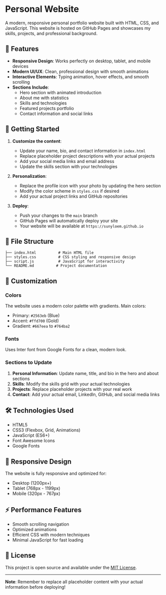 # Personal Website

A modern, responsive personal portfolio website built with HTML, CSS, and JavaScript. This website is hosted on GitHub Pages and showcases my skills, projects, and professional background.

## 🌟 Features

- **Responsive Design**: Works perfectly on desktop, tablet, and mobile devices
- **Modern UI/UX**: Clean, professional design with smooth animations
- **Interactive Elements**: Typing animation, hover effects, and smooth scrolling
- **Sections Include**:
  - Hero section with animated introduction
  - About me with statistics
  - Skills and technologies
  - Featured projects portfolio
  - Contact information and social links

## 🚀 Getting Started

1. **Customize the content**:
   - Update your name, bio, and contact information in `index.html`
   - Replace placeholder project descriptions with your actual projects
   - Add your social media links and email address
   - Update the skills section with your technologies

2. **Personalization**:
   - Replace the profile icon with your photo by updating the hero section
   - Modify the color scheme in `styles.css` if desired
   - Add your actual project links and GitHub repositories

3. **Deploy**:
   - Push your changes to the `main` branch
   - GitHub Pages will automatically deploy your site
   - Your website will be available at `https://sunyloem.github.io`

## 📁 File Structure

```
├── index.html          # Main HTML file
├── styles.css          # CSS styling and responsive design
├── script.js           # JavaScript for interactivity
└── README.md          # Project documentation
```

## 🎨 Customization

### Colors
The website uses a modern color palette with gradients. Main colors:
- Primary: `#2563eb` (Blue)
- Accent: `#ffd700` (Gold)
- Gradient: `#667eea` to `#764ba2`

### Fonts
Uses Inter font from Google Fonts for a clean, modern look.

### Sections to Update

1. **Personal Information**: Update name, title, and bio in the hero and about sections
2. **Skills**: Modify the skills grid with your actual technologies
3. **Projects**: Replace placeholder projects with your real work
4. **Contact**: Add your actual email, LinkedIn, GitHub, and social media links

## 🛠️ Technologies Used

- HTML5
- CSS3 (Flexbox, Grid, Animations)
- JavaScript (ES6+)
- Font Awesome Icons
- Google Fonts

## 📱 Responsive Design

The website is fully responsive and optimized for:
- Desktop (1200px+)
- Tablet (768px - 1199px)
- Mobile (320px - 767px)

## ⚡ Performance Features

- Smooth scrolling navigation
- Optimized animations
- Efficient CSS with modern techniques
- Minimal JavaScript for fast loading

## 📄 License

This project is open source and available under the [MIT License](LICENSE).

---

**Note**: Remember to replace all placeholder content with your actual information before deploying!
